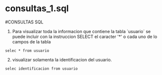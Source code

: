 # consultas_1.sql

#CONSULTAS SQL

1. Para visualizar toda la informacion que contiene la tabla `usuario´ se puede incluir con la instruccion SELECT el caracter '*' o cada uno de lo campos de la tabla

`selec * from usuario`

2. visualizar solamenta la identificacion del usuario.

`selec identificacion from usuario`
